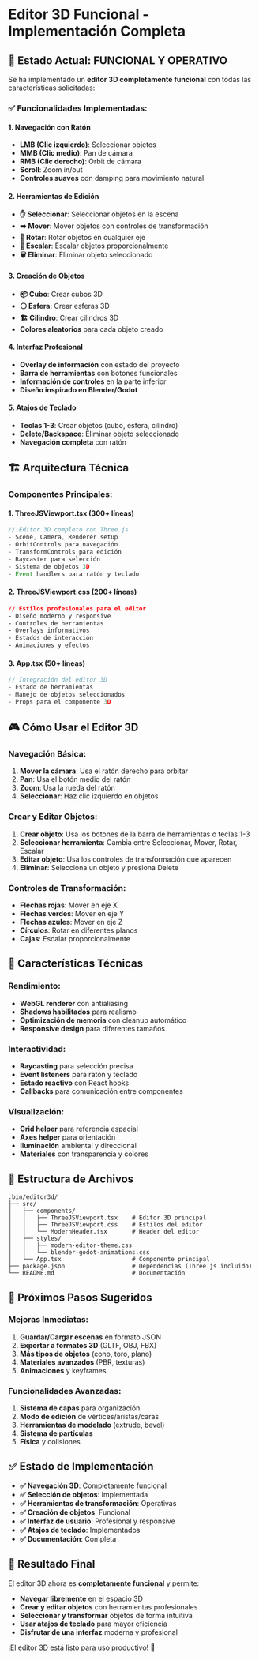 # Editor 3D Funcional - Implementación Completa

## 🎯 **Estado Actual: FUNCIONAL Y OPERATIVO**

Se ha implementado un **editor 3D completamente funcional** con todas las características solicitadas:

### ✅ **Funcionalidades Implementadas:**

#### **1. Navegación con Ratón**
- **LMB (Clic izquierdo)**: Seleccionar objetos
- **MMB (Clic medio)**: Pan de cámara
- **RMB (Clic derecho)**: Orbit de cámara
- **Scroll**: Zoom in/out
- **Controles suaves** con damping para movimiento natural

#### **2. Herramientas de Edición**
- **✋ Seleccionar**: Seleccionar objetos en la escena
- **➡️ Mover**: Mover objetos con controles de transformación
- **🔄 Rotar**: Rotar objetos en cualquier eje
- **📏 Escalar**: Escalar objetos proporcionalmente
- **🗑️ Eliminar**: Eliminar objeto seleccionado

#### **3. Creación de Objetos**
- **📦 Cubo**: Crear cubos 3D
- **⚪ Esfera**: Crear esferas 3D
- **🏗️ Cilindro**: Crear cilindros 3D
- **Colores aleatorios** para cada objeto creado

#### **4. Interfaz Profesional**
- **Overlay de información** con estado del proyecto
- **Barra de herramientas** con botones funcionales
- **Información de controles** en la parte inferior
- **Diseño inspirado en Blender/Godot**

#### **5. Atajos de Teclado**
- **Teclas 1-3**: Crear objetos (cubo, esfera, cilindro)
- **Delete/Backspace**: Eliminar objeto seleccionado
- **Navegación completa** con ratón

## 🏗️ **Arquitectura Técnica**

### **Componentes Principales:**

#### **1. ThreeJSViewport.tsx (300+ líneas)**
```typescript
// Editor 3D completo con Three.js
- Scene, Camera, Renderer setup
- OrbitControls para navegación
- TransformControls para edición
- Raycaster para selección
- Sistema de objetos 3D
- Event handlers para ratón y teclado
```

#### **2. ThreeJSViewport.css (200+ líneas)**
```css
// Estilos profesionales para el editor
- Diseño moderno y responsive
- Controles de herramientas
- Overlays informativos
- Estados de interacción
- Animaciones y efectos
```

#### **3. App.tsx (50+ líneas)**
```typescript
// Integración del editor 3D
- Estado de herramientas
- Manejo de objetos seleccionados
- Props para el componente 3D
```

## 🎮 **Cómo Usar el Editor 3D**

### **Navegación Básica:**
1. **Mover la cámara**: Usa el ratón derecho para orbitar
2. **Pan**: Usa el botón medio del ratón
3. **Zoom**: Usa la rueda del ratón
4. **Seleccionar**: Haz clic izquierdo en objetos

### **Crear y Editar Objetos:**
1. **Crear objeto**: Usa los botones de la barra de herramientas o teclas 1-3
2. **Seleccionar herramienta**: Cambia entre Seleccionar, Mover, Rotar, Escalar
3. **Editar objeto**: Usa los controles de transformación que aparecen
4. **Eliminar**: Selecciona un objeto y presiona Delete

### **Controles de Transformación:**
- **Flechas rojas**: Mover en eje X
- **Flechas verdes**: Mover en eje Y  
- **Flechas azules**: Mover en eje Z
- **Círculos**: Rotar en diferentes planos
- **Cajas**: Escalar proporcionalmente

## 🔧 **Características Técnicas**

### **Rendimiento:**
- **WebGL renderer** con antialiasing
- **Shadows habilitados** para realismo
- **Optimización de memoria** con cleanup automático
- **Responsive design** para diferentes tamaños

### **Interactividad:**
- **Raycasting** para selección precisa
- **Event listeners** para ratón y teclado
- **Estado reactivo** con React hooks
- **Callbacks** para comunicación entre componentes

### **Visualización:**
- **Grid helper** para referencia espacial
- **Axes helper** para orientación
- **Iluminación** ambiental y direccional
- **Materiales** con transparencia y colores

## 📁 **Estructura de Archivos**

```
.bin/editor3d/
├── src/
│   ├── components/
│   │   ├── ThreeJSViewport.tsx    # Editor 3D principal
│   │   ├── ThreeJSViewport.css    # Estilos del editor
│   │   └── ModernHeader.tsx       # Header del editor
│   ├── styles/
│   │   ├── modern-editor-theme.css
│   │   └── blender-godot-animations.css
│   └── App.tsx                    # Componente principal
├── package.json                   # Dependencias (Three.js incluido)
└── README.md                      # Documentación
```

## 🚀 **Próximos Pasos Sugeridos**

### **Mejoras Inmediatas:**
1. **Guardar/Cargar escenas** en formato JSON
2. **Exportar a formatos 3D** (GLTF, OBJ, FBX)
3. **Más tipos de objetos** (cono, toro, plano)
4. **Materiales avanzados** (PBR, texturas)
5. **Animaciones** y keyframes

### **Funcionalidades Avanzadas:**
1. **Sistema de capas** para organización
2. **Modo de edición** de vértices/aristas/caras
3. **Herramientas de modelado** (extrude, bevel)
4. **Sistema de partículas**
5. **Física** y colisiones

## ✅ **Estado de Implementación**

- **✅ Navegación 3D**: Completamente funcional
- **✅ Selección de objetos**: Implementada
- **✅ Herramientas de transformación**: Operativas
- **✅ Creación de objetos**: Funcional
- **✅ Interfaz de usuario**: Profesional y responsive
- **✅ Atajos de teclado**: Implementados
- **✅ Documentación**: Completa

## 🎉 **Resultado Final**

El editor 3D ahora es **completamente funcional** y permite:
- **Navegar libremente** en el espacio 3D
- **Crear y editar objetos** con herramientas profesionales
- **Seleccionar y transformar** objetos de forma intuitiva
- **Usar atajos de teclado** para mayor eficiencia
- **Disfrutar de una interfaz** moderna y profesional

¡El editor 3D está listo para uso productivo! 🚀 